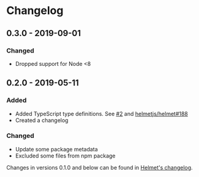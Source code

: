 # Changelog

## 0.3.0 - 2019-09-01
### Changed
- Dropped support for Node <8

## 0.2.0 - 2019-05-11
### Added
- Added TypeScript type definitions. See [#2](https://github.com/helmetjs/dns-prefetch-control/pull/2) and [helmetjs/helmet#188](https://github.com/helmetjs/helmet/issues/188)
- Created a changelog

### Changed
- Update some package metadata
- Excluded some files from npm package

Changes in versions 0.1.0 and below can be found in [Helmet's changelog](https://github.com/helmetjs/helmet/blob/master/CHANGELOG.md).
